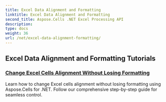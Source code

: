 ```yaml
---
title: Excel Data Alignment and Formatting
linktitle: Excel Data Alignment and Formatting
second_title: Aspose.Cells .NET Excel Processing API
description: 
type: docs
weight: 36
url: /net/excel-data-alignment-formatting/
---
```


## Excel Data Alignment and Formatting Tutorials
### [Change Excel Cells Alignment Without Losing Formatting](./change-cells-alignment-in-excel-without-losing-existing-formatting/)
Learn how to change Excel cells alignment without losing formatting using Aspose.Cells for .NET. Follow our comprehensive step-by-step guide for seamless control.
